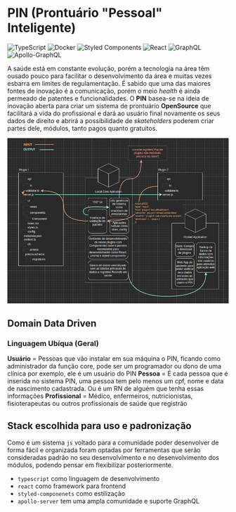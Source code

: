 # PIN (Prontuário "Pessoal" Inteligente)

![TypeScript](https://img.shields.io/badge/typescript-%23007ACC.svg?style=for-the-badge&logo=typescript&logoColor=white) ![Docker](https://img.shields.io/badge/docker-%230db7ed.svg?style=for-the-badge&logo=docker&logoColor=white) 	![Styled Components](https://img.shields.io/badge/styled--components-DB7093?style=for-the-badge&logo=styled-components&logoColor=white) ![React](https://img.shields.io/badge/react-%2320232a.svg?style=for-the-badge&logo=react&logoColor=%2361DAFB) ![GraphQL](https://img.shields.io/badge/-GraphQL-E10098?style=for-the-badge&logo=graphql&logoColor=white) ![Apollo-GraphQL](https://img.shields.io/badge/-ApolloGraphQL-311C87?style=for-the-badge&logo=apollo-graphql)

A saúde está em constante evolução, porém a tecnologia na área têm ousado pouco para facilitar o desenvolvimento da área e muitas vezes esbarra em limites de regulamentação. É sabido que uma das maiores fontes de inovação é a comunicação, porém o meio *health* é ainda permeado de patentes e funcionalidades. O **PIN** basea-se na ideia de inovação aberta para criar um sistema de prontuário **OpenSource** que facilitará a vida do profissional e dará ao usuário final novamente os seus dados de direito e abrirá a possibilidade de *skateholders* poderem criar partes dele, módulos, tanto pagos quanto gratuitos.

![Fluxograma de Funcionamento PIN](https://github.com/ORANGO-IO/PIN/blob/main/chart.png?raw=true)  

## Domain Data Driven

### Linguagem Ubíqua (Geral)

**Usuário** = Pessoas que vão instalar em sua máquina o PIN, ficando como administrador da função core, pode ser um programador ou dono de uma clínica por exemplo, ele é um usuário do PIN
**Pessoa** = É cada pessoa que é inserida no sistema PIN, uma pessoa tem pelo menos um cpf, nome e data de nascimento cadastrada. Ou é um RN de alguém que tenha essas informações
**Profissional** = Médico, enfermeiros, nutricionistas, fisioterapeutas ou outros profissionais de saúde que registrão

## Stack escolhida para uso e padronização

Como é um sistema `js` voltado para a comunidade poder desenvolver de forma fácil e organizada foram optadas por ferramentas que serão consideradas padrão no seu desenvolvimento e no desenvolvimento dos módulos, podendo pensar em flexibilizar posteriormente.  

- `typescript` como linguagem de desenvolvimento
- `react` como framework para frontend
- `styled-componenets` como estilização
- `apollo-server` tem uma ampla comunidade e suporte GraphQL